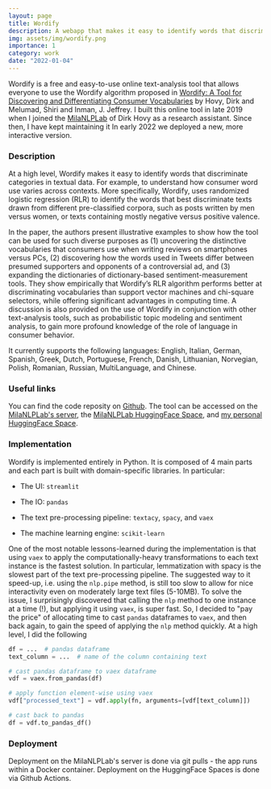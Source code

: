 ```yaml
---
layout: page
title: Wordify
description: A webapp that makes it easy to identify words that discriminate categories in textual data.
img: assets/img/wordify.png
importance: 1
category: work
date: "2022-01-04" 
---
```


Wordify is a free and easy-to-use online text-analysis tool that allows everyone to use the Wordify algorithm proposed in [Wordify: A Tool for Discovering and Differentiating Consumer Vocabularies](https://academic.oup.com/jcr/article/48/3/394/6199426) by Hovy, Dirk and Melumad, Shiri and Inman, J. Jeffrey. I built this online tool in late 2019 when I joined the [MilaNLPLab](https://milanlproc.github.io/) of Dirk Hovy as a research assistant. Since then, I have kept maintaining it In early 2022 we deployed a new, more interactive version.


### Description
At a high level, Wordify makes it easy to identify words that discriminate categories in textual data. For example, to understand how consumer word use varies across contexts. More specifically, Wordify, uses randomized logistic regression (RLR) to identify the words that best discriminate texts drawn from different pre-classified corpora, such as posts written by men versus women, or texts containing mostly negative versus positive valence. 

In the paper, the authors present illustrative examples to show how the tool can be used for such diverse purposes as (1) uncovering the distinctive vocabularies that consumers use when writing reviews on smartphones versus PCs, (2) discovering how the words used in Tweets differ between presumed supporters and opponents of a controversial ad, and (3) expanding the dictionaries of dictionary-based sentiment-measurement tools. They show empirically that Wordify’s RLR algorithm performs better at discriminating vocabularies than support vector machines and chi-square selectors, while offering significant advantages in computing time. A discussion is also provided on the use of Wordify in conjunction with other text-analysis tools, such as probabilistic topic modeling and sentiment analysis, to gain more profound knowledge of the role of language in consumer behavior.

It currently supports the following languages: English, Italian, German, Spanish, Greek, Dutch, Portuguese, French, Danish, Lithuanian, Norvegian, Polish, Romanian, Russian, MultiLanguage, and Chinese.


### Useful links
You can find the code reposity on [Github](https://github.com/MilaNLProc/wordify-webapp-streamlit). The tool can be accessed on the [MilaNLPLab's server](https://wordify.unibocconi.it/), the [MilaNLPLab HuggingFace Space](https://huggingface.co/spaces/MilaNLProc/wordify), and [my personal HuggingFace Space](https://huggingface.co/spaces/pietrolesci/wordify).


### Implementation
Wordify is implemented entirely in Python. It is composed of 4 main parts and each part is built with domain-specific libraries. In particular:

- The UI: `streamlit`

- The IO: `pandas`

- The text pre-processing pipeline: `textacy`, `spacy`, and `vaex`

- The machine learning engine: `scikit-learn`

One of the most notable lessons-learned during the implementation is that using `vaex` to apply the computationally-heavy transformations to each text instance is the fastest solution. In particular, lemmatization with spacy is the slowest part of the text pre-processing pipeline. The suggested way to it speed-up, i.e. using the `nlp.pipe` method, is still too slow to allow for nice interactivity even on moderately large text files (5-10MB). To solve the issue, I surprisingly discovered that calling the `nlp` method to one instance at a time (!), but applying it using `vaex`, is super fast. So, I decided to "pay the price" of allocating time to cast `pandas` dataframes to `vaex`, and then back again, to gain the speed of applying the `nlp` method quickly. At a high level, I did the following

```python
df = ...  # pandas dataframe
text_column = ...  # name of the column containing text

# cast pandas dataframe to vaex dataframe
vdf = vaex.from_pandas(df)

# apply function element-wise using vaex
vdf["processed_text"] = vdf.apply(fn, arguments=[vdf[text_column]])

# cast back to pandas
df = vdf.to_pandas_df()
```

### Deployment
Deployment on the MilaNLPLab's server is done via git pulls - the app runs within a Docker container. Deployment on the HuggingFace Spaces is done via Github Actions.
